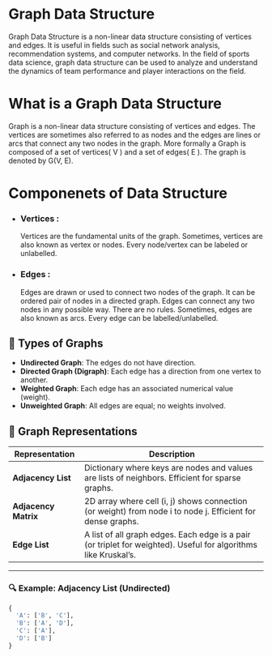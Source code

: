 # Graph Data Structure
Graph Data Structure is a non-linear data structure consisting of vertices and edges. It is useful in fields such as social network analysis, recommendation systems, and computer networks. In the field of sports data science, graph data structure can be used to analyze and understand the dynamics of team performance and player interactions on the field.


# What is a Graph Data Structure
Graph is a non-linear data structure consisting of vertices and edges. The vertices are sometimes also referred to as nodes and the edges are lines or arcs that connect any two nodes in the graph. More formally a Graph is composed of a set of vertices( V ) and a set of edges( E ). The graph is denoted by G(V, E).


# Componenets of Data Structure
- ### Vertices :
   Vertices are the fundamental units of the graph. Sometimes, vertices are also known as vertex or nodes. Every node/vertex can be labeled or unlabelled.
- ### Edges    :
   Edges are drawn or used to connect two nodes of the graph. It can be ordered pair of nodes in a directed graph. Edges can connect any two nodes in any possible way. There are no rules. Sometimes, edges are also known as arcs. Every edge can be labelled/unlabelled.
## 🧠 Types of Graphs

- **Undirected Graph**: The edges do not have direction.
- **Directed Graph (Digraph)**: Each edge has a direction from one vertex to another.
- **Weighted Graph**: Each edge has an associated numerical value (weight).
- **Unweighted Graph**: All edges are equal; no weights involved.

## 🧱 Graph Representations

| Representation      | Description |
|---------------------|-------------|
| **Adjacency List**  | Dictionary where keys are nodes and values are lists of neighbors. Efficient for sparse graphs. |
| **Adjacency Matrix**| 2D array where cell (i, j) shows connection (or weight) from node i to node j. Efficient for dense graphs. |
| **Edge List**       | A list of all graph edges. Each edge is a pair (or triplet for weighted). Useful for algorithms like Kruskal’s. |

---

### 🔍 Example: Adjacency List (Undirected)
```python
{
  'A': ['B', 'C'],
  'B': ['A', 'D'],
  'C': ['A'],
  'D': ['B']
}
